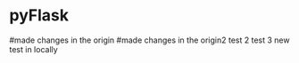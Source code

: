 # pyFlask

#made changes in the origin
#made changes in the origin2
test 2
test 3
new test in locally
